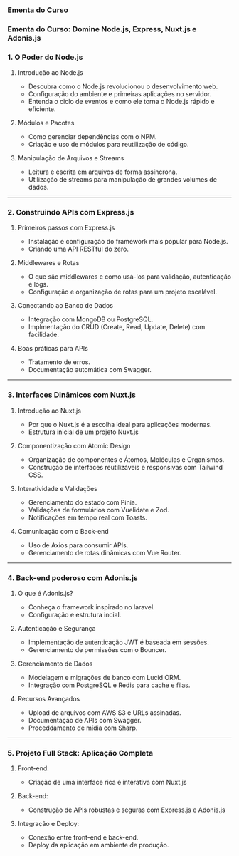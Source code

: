 ### Ementa do Curso

### Ementa do Curso: Domine  Node.js, Express, Nuxt.js e Adonis.js

### 1. O Poder do Node.js
1. Introdução ao Node.js
    - Descubra como o Node.js revolucionou o desenvolvimento web.
    - Configuração do ambiente e primeiras aplicações no servidor.
    - Entenda o ciclo de eventos e como ele torna o Node.js rápido e eficiente.

2. Módulos e Pacotes
    - Como gerenciar dependências com o NPM.
    - Criação e uso de módulos para reutilização de código.

3. Manipulação de Arquivos e Streams
    - Leitura e escrita em arquivos de forma assíncrona.
    - Utilização de streams para manipulação de grandes volumes de dados.

---

### 2. Construindo APIs com Express.js
1. Primeiros passos com Express.js
    - Instalação e configuração do framework mais popular para Node.js.
    - Criando uma API RESTful do zero.

2. Middlewares e Rotas
    - O que são middlewares e como usá-los para validação, autenticação e logs.
    - Configuração e organização de rotas para um projeto escalável.

3. Conectando ao Banco de Dados
    - Integração com MongoDB ou PostgreSQL.
    - Implmentação do CRUD (Create, Read, Update, Delete) com facilidade.

4. Boas práticas para APIs
    - Tratamento de erros.
    - Documentação automática com Swagger.

---

### 3. Interfaces Dinâmicos com Nuxt.js
1. Introdução ao Nuxt.js
    - Por que o Nuxt.js é a escolha ideal para aplicações modernas.
    - Estrutura inicial de um projeto Nuxt.js

2. Componentização com Atomic Design
    - Organização de componentes e Átomos, Moléculas e Organismos.
    - Construção de interfaces reutilizáveis e responsivas com Tailwind CSS.

3. Interatividade e Validações
    - Gerenciamento do estado com Pinia.
    - Validações de formulários com Vuelidate e Zod.
    - Notificações em tempo real com Toasts.

4. Comunicação com o Back-end
    - Uso de Axios para consumir APIs.
    - Gerenciamento de rotas dinâmicas com Vue Router.

---

### 4. Back-end poderoso com Adonis.js
1. O que é Adonis.js?
    - Conheça o framework inspirado no laravel.
    - Configuração e estrutura incial.

2. Autenticação e Segurança
    - Implementação de autenticação JWT é baseada em sessões.
    - Gerenciamento de permissões com o Bouncer.

3. Gerenciamento de Dados
    - Modelagem e migrações de banco com Lucid ORM.
    - Integração com PostgreSQL e Redis para cache e filas.

4. Recursos Avançados
    - Upload de arquivos com AWS S3 e URLs assinadas.
    - Documentação de APIs com Swagger.
    - Proceddamento de mídia com Sharp.

---

### 5. Projeto Full Stack: Aplicação Completa
1. Front-end:
    - Criação de uma interface rica e interativa com Nuxt.js

2. Back-end:
    - Construção de APIs robustas e seguras com Express.js e Adonis.js

3. Integração e Deploy:
    - Conexão entre front-end e back-end.
    - Deploy da aplicação em ambiente de produção.